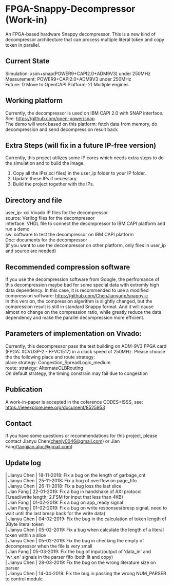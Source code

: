 # FPGA-Snappy-Decompressor (Work-in)
An FPGA-based hardware Snappy decompressor. This is a new kind of decompressor architecture that can process multiple literal token and copy token in parallel.

Current State
---
Simulation: xsim+snap(POWER9+CAPI2.0+ADM9V3) under 250MHz\
Measurement: POWER9+CAPI2.0+ADM9V3 under 250MHz\
Future: 1) Move to OpenCAPI Platform; 2) Multiple engines

Working platform
----
Currently, the decompressor is used on IBM CAPI 2.0 with SNAP interface. See: https://github.com/open-power/snap \
The demo will work based on this platform: fetch data from memory, do decompression and send decompression result back

Extra Steps (will fix in a future IP-free version)
----
Currently, this project utilizes some IP cores which needs extra steps to do the simulation and to build the image.
1) Copy all the IPs(.xci files) in the user_ip folder to your IP folder.
2) Update these IPs if necessary.
3) Build the project together with the IPs.

Directory and file
---
user_ip: xci Vivado IP files for the decompressor\
source: Verilog files for the decompressor\
interface: VHDL file to connect the decompressor to IBM CAPI platform and run a demo\
sw: software to test the decompressor on IBM CAPI platform\
Doc: documents for the decompressor\
(if you want to use the decompressor on other platform, only files in user_ip and source are needed)

Recommended compression software
----
If you use the decompression software from Google, the perfromance of this decompression maybe bad for some special data with extremly high data dependency. In this case, it is recommended to use a modified compression software: https://github.com/ChenJianyunp/snappy-c \
In this version, the compression algerithm is slightly changed, but the compression result is still in standard Snappy format. And it will cause almost no change on the compression ratio, while greatly reduce the data dependency and make the parallel decompression more efficient.

Parameters of implementation on Vivado:
----
Currently, this decompressor pass the test building on ADM-9V3 FPGA card (FPGA: XCVU3P-2 - FFVC1517) in a clock speed of 250MHz. Please choose the the following place and route strategy:\
place strategy: Congestion_SpreadLogic_medium\
route: strategy:  AlternateCLBRouting\
On default strategy, the timing constrain may fail due to congestion

Publication
------
A work-in-paper is accepted in the coference CODES+ISSS, see: https://ieeexplore.ieee.org/document/8525953

Contact
----
If you have some questions or recommendations for this project, please contact Jianyu Chen(chenjy0046@gmail.com) or Jian Fang(fangjian.alpc@gmail.com)

Update log
----
| Jianyu Chen | 18-11-2018: Fix a bug on the length of garbage_cnt\
| Jianyu Chen | 25-11-2018: Fix a bug of overflow on page_fifo\
| Jianyu Chen | 26-11-2018: Fix a bug loss the last slice\
| Jian Fang   | 22-01-2019: Fix a bug in handshake of AXI protocol (1.read/write length; 2.FSM for input that less than 4KB)\
| Jian Fang   | 01-02-2019: Fix a bug on app_ready signal\
| Jian Fang   | 01-02-2019: Fix a bug on write responses(bresp signal, need to wait until the last bresp back for the write data)\
| Jianyu Chen | 04-02-2019: Fix the bug in the calculation of token length of 3Byte literal token\
| Jianyu Chen | 05-02-2019: Fix a bug when calculate the length of a literal token within a slice\
| Jianyu Chen | 05-02-2019: Fix the bug in checking the empty of decompressor when the file is very small\
| Jian Fang   | 05-03-2019: Fix the bug of input/output of 'data_in' and 'wr_en' signals in the parser fifo (both lit and copy)\
| Jianyu Chen | 28-03-2019: Fix the bug on the wrong literature size on parser\
| Jianyu Chen | 14-04-2019: Fix the bug in passing the wrong NUM_PARSER to control module
